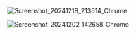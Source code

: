 ![Screenshot_20241218_213614_Chrome](https://github.com/user-attachments/assets/b216193d-e561-44c2-a0f2-511bda2f7de9)

![Screenshot_20241202_142658_Chrome](https://github.com/user-attachments/assets/605fd9f0-c21b-4a60-a038-493d7f62fe6c)

